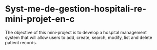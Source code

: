 # Syst-me-de-gestion-hospitali-re-mini-projet-en-c
The objective of this mini-project is to develop a hospital management system that will allow users to add, create, search, modify, list and delete patient records.
